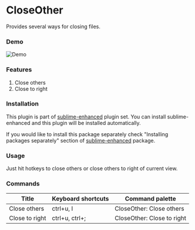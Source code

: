 # CloseOther

Provides several ways for closing files.


### Demo

![Demo](https://raw.github.com/shagabutdinov/sublime-close-other/master/demo/demo.gif "Demo")


### Features

1. Close others
2. Close to right


### Installation

This plugin is part of [sublime-enhanced](http://github.com/shagabutdinov/sublime-enhanced)
plugin set. You can install sublime-enhanced and this plugin will be installed
automatically.

If you would like to install this package separately check "Installing packages
separately" section of [sublime-enhanced](http://github.com/shagabutdinov/sublime-enhanced)
package.


### Usage

Just hit hotkeys to close others or close others to right of current view.


### Commands

| Title          | Keyboard shortcuts | Command palette            |
|----------------|--------------------|----------------------------|
| Close others   | ctrl+u, l          | CloseOther: Close others   |
| Close to right | ctrl+u, ctrl+;     | CloseOther: Close to right |